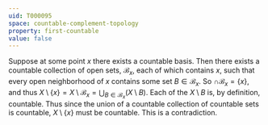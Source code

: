 ```yaml
---
uid: T000095
space: countable-complement-topology
property: first-countable
value: false
---
```

Suppose at some point $x$ there exists a countable basis.  Then there exists a countable collection of open sets, $\mathcal{B}_x$, each of which contains $x$, such that every open neighborhood of $x$ contains some set $B \in \mathcal{B}_x$.  So $\cap \mathcal{B}_x = \{x\}$, and thus $X \setminus \{x\} = X \setminus \mathcal{B}_x = \bigcup_{B \in \mathcal{B}_x}(X\setminus B)$.  Each of the $X \setminus B$ is, by definition, countable.  Thus since the union of a countable collection of countable sets is countable, $X \setminus \{x\}$ must be countable.  This is a contradiction.

